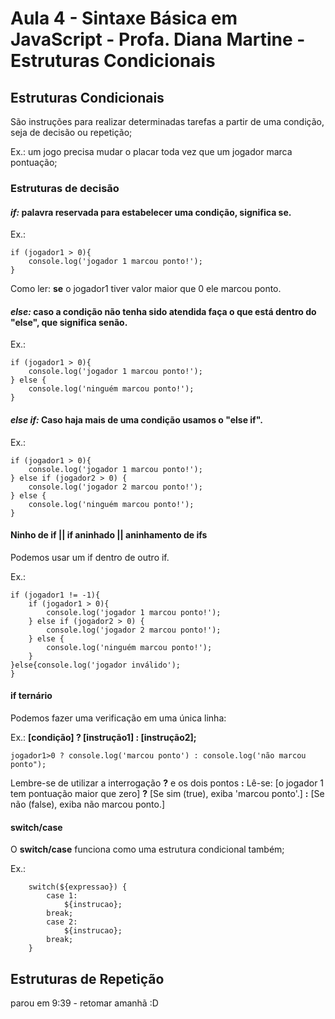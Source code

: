 # Aula 4 - Sintaxe Básica em JavaScript - Profa. Diana Martine - Estruturas Condicionais

## Estruturas Condicionais

São instruções para realizar determinadas tarefas a partir de uma condição, seja de decisão ou repetição;

Ex.: um jogo precisa mudar o placar toda vez que um jogador marca pontuação;

### Estruturas de decisão

#### *if:* palavra reservada para estabelecer uma condição, significa **se**. 

Ex.:

    if (jogador1 > 0){
        console.log('jogador 1 marcou ponto!');
    }

Como ler: **se** o jogador1 tiver valor maior que 0 ele marcou ponto.

#### *else:* caso a condição não tenha sido atendida faça o que está dentro do **"else"**, que significa **senão**.

Ex.: 

    if (jogador1 > 0){
        console.log('jogador 1 marcou ponto!');
    } else {
        console.log('ninguém marcou ponto!');
    }

#### *else if:* Caso haja mais de uma condição usamos o "else if".

Ex.:

    if (jogador1 > 0){
        console.log('jogador 1 marcou ponto!');
    } else if (jogador2 > 0) {
        console.log('jogador 2 marcou ponto!');
    } else {
        console.log('ninguém marcou ponto!');
    }

#### Ninho de if || if aninhado || aninhamento de ifs

Podemos usar um if dentro de outro if.

Ex.: 

    if (jogador1 != -1){
        if (jogador1 > 0){
            console.log('jogador 1 marcou ponto!');
        } else if (jogador2 > 0) {
            console.log('jogador 2 marcou ponto!');
        } else {
            console.log('ninguém marcou ponto!');
        }
    }else{console.log('jogador inválido');
    }

#### if ternário

Podemos fazer uma verificação em uma única linha:

Ex.: **[condição] ? [instrução1] : [instrução2];**

    jogador1>0 ? console.log('marcou ponto') : console.log('não marcou ponto");

Lembre-se de utilizar a interrogação **?** e os dois pontos **:**
Lê-se: [o jogador 1 tem pontuação maior que zero] **?** [Se sim (true), exiba 'marcou ponto'.] **:** [Se não (false), exiba não marcou ponto.]

#### switch/case

O **switch/case** funciona como uma estrutura condicional também;

Ex.:

        switch(${expressao}) {
            case 1:
                ${instrucao};
            break;
            case 2:
                ${instrucao};
            break;    
        }

## Estruturas de Repetição

parou em 9:39 - retomar amanhã :D 

